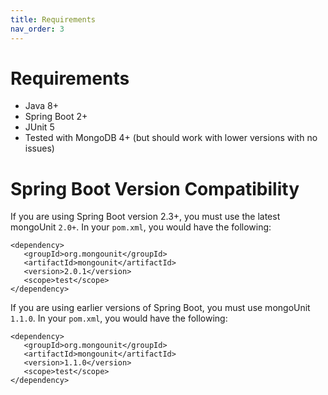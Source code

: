 ```yaml
---
title: Requirements
nav_order: 3
---
```


# Requirements

* Java 8+
* Spring Boot 2+
* JUnit 5
* Tested with MongoDB 4+ (but should work with lower versions with no issues)

# Spring Boot Version Compatibility

If you are using Spring Boot version 2.3+, you must use the latest mongoUnit `2.0+`. In your `pom.xml`, you would have the following:
```
<dependency>
   <groupId>org.mongounit</groupId>
   <artifactId>mongounit</artifactId>
   <version>2.0.1</version>
   <scope>test</scope>
</dependency>
```

If you are using earlier versions of Spring Boot, you must use mongoUnit `1.1.0`. In your `pom.xml`, you would have the following:
```
<dependency>
   <groupId>org.mongounit</groupId>
   <artifactId>mongounit</artifactId>
   <version>1.1.0</version>
   <scope>test</scope>
</dependency>
```
